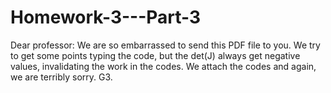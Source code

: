 # Homework-3---Part-3

Dear professor:
We are so embarrassed to send this PDF file to you. We try to get some points typing the code, but the det(J) always get negative values, invalidating the work in the codes.
We attach the codes and again, we are terribly sorry. G3.
